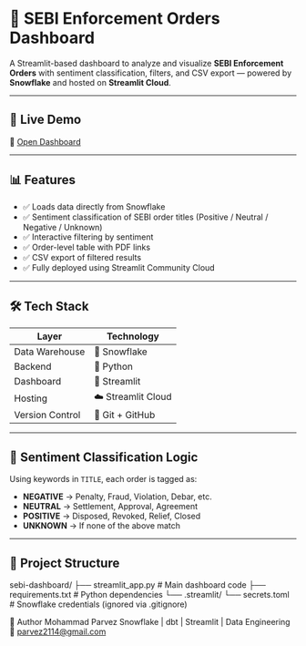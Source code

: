 # 📄 SEBI Enforcement Orders Dashboard

A Streamlit-based dashboard to analyze and visualize **SEBI Enforcement Orders** with sentiment classification, filters, and CSV export — powered by **Snowflake** and hosted on **Streamlit Cloud**.

---

## 🚀 Live Demo

🔗 [Open Dashboard](https://sebi-dashboard.streamlit.app)

---

## 📊 Features

- ✅ Loads data directly from Snowflake
- ✅ Sentiment classification of SEBI order titles (Positive / Neutral / Negative / Unknown)
- ✅ Interactive filtering by sentiment
- ✅ Order-level table with PDF links
- ✅ CSV export of filtered results
- ✅ Fully deployed using Streamlit Community Cloud

---

## 🛠️ Tech Stack

| Layer         | Technology            |
|---------------|------------------------|
| Data Warehouse| 🧊 Snowflake           |
| Backend       | 🔵 Python              |
| Dashboard     | 🌟 Streamlit           |
| Hosting       | ☁️ Streamlit Cloud     |
| Version Control| 🐙 Git + GitHub        |

---

## 🧠 Sentiment Classification Logic

Using keywords in `TITLE`, each order is tagged as:
- **NEGATIVE** → Penalty, Fraud, Violation, Debar, etc.
- **NEUTRAL** → Settlement, Approval, Agreement
- **POSITIVE** → Disposed, Revoked, Relief, Closed
- **UNKNOWN** → If none of the above match

---

## 📁 Project Structure

sebi-dashboard/
├── streamlit_app.py # Main dashboard code
├── requirements.txt # Python dependencies
└── .streamlit/
└── secrets.toml # Snowflake credentials (ignored via .gitignore)

📌 Author
Mohammad Parvez
Snowflake | dbt | Streamlit | Data Engineering
📧 parvez2114@gmail.com


